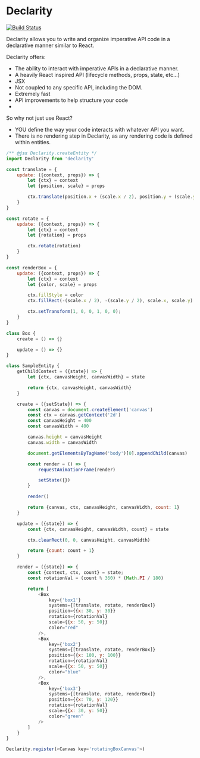 # Declarity

[![Build Status](https://travis-ci.org/brochington/declarity.svg?branch=master)](https://travis-ci.org/brochington/declarity)

Declarity allows you to write and organize imperative API code in a declarative manner similar to React.

Declarity offers:
- The ability to interact with imperative APIs in a declarative manner.
- A heavily React inspired API (lifecycle methods, props, state, etc...)
- JSX
- Not coupled to any specific API, including the DOM.
- Extremely fast
- API improvements to help structure your code
-


So why not just use React?
- YOU define the way your code interacts with whatever API you want.
- There is no rendering step in Declarity, as any rendering code is defined within entities.


```javascript
/** @jsx Declarity.createEntity */
import Declarity from 'declarity'

const translate = {
    update: ({context, props}) => {
        let {ctx} = context
        let {position, scale} = props

        ctx.translate(position.x + (scale.x / 2), position.y + (scale.y / 2));
    }
}

const rotate = {
    update: ({context, props}) => {
        let {ctx} = context
        let {rotation} = props

        ctx.rotate(rotation)
    }
}

const renderBox = {
    update: ({context, props}) => {
        let {ctx} = context
        let {color, scale} = props

        ctx.fillStyle = color
        ctx.fillRect(-(scale.x / 2), -(scale.y / 2), scale.x, scale.y)

        ctx.setTransform(1, 0, 0, 1, 0, 0);
    }
}

class Box {
    create = () => {}

    update = () => {}
}

class SampleEntity {
    getChildContext = ({state}) => {
        let {ctx, canvasHeight, canvasWidth} = state

        return {ctx, canvasHeight, canvasWidth}
    }

    create = ({setState}) => {
        const canvas = document.createElement('canvas')
        const ctx = canvas.getContext('2d')
        const canvasHeight = 400
        const canvasWidth = 400

        canvas.height = canvasHeight
        canvas.width = canvasWidth

        document.getElementsByTagName('body')[0].appendChild(canvas)

        const render = () => {
            requestAnimationFrame(render)

            setState({})
        }

        render()

        return {canvas, ctx, canvasHeight, canvasWidth, count: 1}
    }

    update = ({state}) => {
        const {ctx, canvasHeight, canvasWidth, count} = state

        ctx.clearRect(0, 0, canvasHeight, canvasWidth)

        return {count: count + 1}
    }

    render = ({state}) => {
        const {context, ctx, count} = state;
        const rotationVal = (count % 360) * (Math.PI / 180)

        return [
            <Box
                key={'box1'}
                systems={[translate, rotate, renderBox]}
                position={{x: 30, y: 30}}
                rotation={rotationVal}
                scale={{x: 50, y: 50}}
                color="red"
            />,
            <Box
                key={'box2'}
                systems={[translate, rotate, renderBox]}
                position={{x: 100, y: 100}}
                rotation={rotationVal}
                scale={{x: 50, y: 50}}
                color="blue"
            />,
            <Box
                key={'box3'}
                systems={[translate, rotate, renderBox]}
                position={{x: 70, y: 120}}
                rotation={rotationVal}
                scale={{x: 30, y: 50}}
                color="green"
            />
        ]
    }
}

Declarity.register(<Canvas key='rotatingBoxCanvas'>)
```
